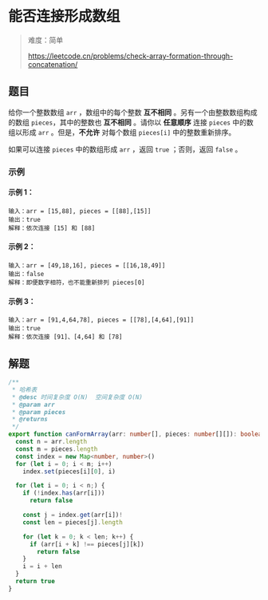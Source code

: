 # 能否连接形成数组

> 难度：简单
>
> https://leetcode.cn/problems/check-array-formation-through-concatenation/

## 题目

给你一个整数数组 `arr` ，数组中的每个整数 **互不相同** 。另有一个由整数数组构成的数组 `pieces`，其中的整数也 **互不相同** 。请你以 **任意顺序** 连接 `pieces` 中的数组以形成 `arr` 。但是，**不允许** 对每个数组 `pieces[i]` 中的整数重新排序。

如果可以连接 `pieces` 中的数组形成 `arr` ，返回 `true` ；否则，返回 `false` 。

### 示例

#### 示例 1：

```
输入：arr = [15,88], pieces = [[88],[15]]
输出：true
解释：依次连接 [15] 和 [88]
```

#### 示例 2：

```
输入：arr = [49,18,16], pieces = [[16,18,49]]
输出：false
解释：即便数字相符，也不能重新排列 pieces[0]
```

#### 示例 3：

```
输入：arr = [91,4,64,78], pieces = [[78],[4,64],[91]]
输出：true
解释：依次连接 [91]、[4,64] 和 [78]
```

## 解题

```ts 
/**
 * 哈希表
 * @desc 时间复杂度 O(N)  空间复杂度 O(N)
 * @param arr
 * @param pieces
 * @returns
 */
export function canFormArray(arr: number[], pieces: number[][]): boolean {
  const n = arr.length
  const m = pieces.length
  const index = new Map<number, number>()
  for (let i = 0; i < m; i++)
    index.set(pieces[i][0], i)

  for (let i = 0; i < n;) {
    if (!index.has(arr[i]))
      return false

    const j = index.get(arr[i])!
    const len = pieces[j].length

    for (let k = 0; k < len; k++) {
      if (arr[i + k] !== pieces[j][k])
        return false
    }
    i = i + len
  }
  return true
}
```